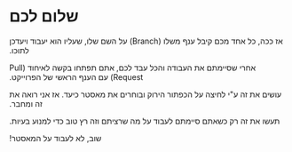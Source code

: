# שלום לכם


&#x202b;אז ככה, כל אחד מכם קיבל ענף משלו (Branch) על השם שלו, שעליו הוא יעבוד ויעדכן לתוכו.

&#x202b;אחרי שסיימתם את העבודה והכל עבד לכם, אתם תפתחו בקשה לאיחוד (Pull Request) עם הענף הראשי של הפרוייקט. 

&#x202b; עושים את זה ע"י לחיצה על הכפתור הירוק ובוחרים את מאסטר כיעד. אז אני רואה את זה ומחבר. 

&#x202b;תעשו את זה רק כשאתם סיימתם לעבוד על מה שרציתם וזה רץ טוב כדי למנוע בעיות. 


&#x202b; שוב, לא לעבוד על המאסטר! 
